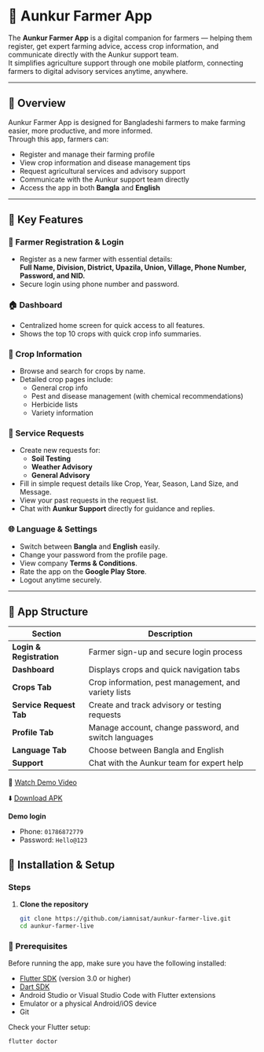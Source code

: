 # 🌾 Aunkur Farmer App

The **Aunkur Farmer App** is a digital companion for farmers — helping them register, get expert farming advice, access crop information, and communicate directly with the Aunkur support team.  
It simplifies agriculture support through one mobile platform, connecting farmers to digital advisory services anytime, anywhere.

---

## 📱 Overview

Aunkur Farmer App is designed for Bangladeshi farmers to make farming easier, more productive, and more informed.  
Through this app, farmers can:

- Register and manage their farming profile  
- View crop information and disease management tips  
- Request agricultural services and advisory support  
- Communicate with the Aunkur support team directly  
- Access the app in both **Bangla** and **English**

---

## 🌟 Key Features

### 👤 Farmer Registration & Login
- Register as a new farmer with essential details:  
  **Full Name, Division, District, Upazila, Union, Village, Phone Number, Password, and NID.**  
- Secure login using phone number and password.  

### 🏠 Dashboard
- Centralized home screen for quick access to all features.  
- Shows the top 10 crops with quick crop info summaries.  

### 🌾 Crop Information
- Browse and search for crops by name.  
- Detailed crop pages include:
  - General crop info  
  - Pest and disease management (with chemical recommendations)  
  - Herbicide lists  
  - Variety information  

### 🧾 Service Requests
- Create new requests for:
  - **Soil Testing**
  - **Weather Advisory**
  - **General Advisory**
- Fill in simple request details like Crop, Year, Season, Land Size, and Message.  
- View your past requests in the request list.  
- Chat with **Aunkur Support** directly for guidance and replies.  

### 🌐 Language & Settings
- Switch between **Bangla** and **English** easily.  
- Change your password from the profile page.  
- View company **Terms & Conditions**.  
- Rate the app on the **Google Play Store**.  
- Logout anytime securely.  

---

## 🧩 App Structure

| Section | Description |
|----------|--------------|
| **Login & Registration** | Farmer sign-up and secure login process |
| **Dashboard** | Displays crops and quick navigation tabs |
| **Crops Tab** | Crop information, pest management, and variety lists |
| **Service Request Tab** | Create and track advisory or testing requests |
| **Profile Tab** | Manage account, change password, and switch languages |
| **Language Tab** | Choose between Bangla and English |
| **Support** | Chat with the Aunkur team for expert help |

🎥 [Watch Demo Video](https://drive.google.com/file/d/1ZemkQqNdT3g9tjMGgol3LFsIqgS0594P/view?usp=sharing)

⬇️ [Download APK](https://drive.google.com/file/d/1L4iYEnb7ze6JBPCdTFogKa6uJRvHwbpo/view?usp=sharing)

**Demo login**  
- Phone: `01786872779`  
- Password: `Hello@123`


## 🚀 Installation & Setup

### Steps
1. **Clone the repository**
   ```bash
   git clone https://github.com/iamnisat/aunkur-farmer-live.git
   cd aunkur-farmer-live

### 🧰 Prerequisites

Before running the app, make sure you have the following installed:

- [Flutter SDK](https://flutter.dev/docs/get-started/install) (version 3.0 or higher)  
- [Dart SDK](https://dart.dev/get-dart)  
- Android Studio or Visual Studio Code with Flutter extensions  
- Emulator or a physical Android/iOS device  
- Git  

Check your Flutter setup:
```bash
flutter doctor
